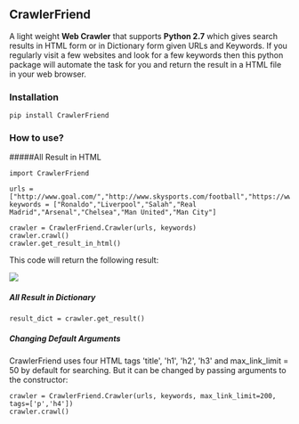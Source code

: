 ## CrawlerFriend

A light weight **Web Crawler** that supports **Python 2.7** which gives search results in HTML form or in
Dictionary form given URLs and Keywords. If you regularly visit a few websites and look for a few keywords
then this python package will automate the task for you and
return the result in a HTML file in your web browser.

### Installation
```
pip install CrawlerFriend
```

### How to use?
#####All Result in HTML
```
import CrawlerFriend

urls = ["http://www.goal.com/","http://www.skysports.com/football","https://www.bbc.com/sport/football"]
keywords = ["Ronaldo","Liverpool","Salah","Real Madrid","Arsenal","Chelsea","Man United","Man City"]

crawler = CrawlerFriend.Crawler(urls, keywords)
crawler.crawl()
crawler.get_result_in_html()
```

This code will return the following result:

![](https://i.imgur.com/xXJyjoX.png)

##### All Result in Dictionary
```
result_dict = crawler.get_result()
```

##### Changing Default Arguments
CrawlerFriend uses four HTML tags 'title', 'h1', 'h2', 'h3' and max_link_limit = 50 by default for searching.
But it can be changed by passing arguments to the constructor:
 ```
crawler = CrawlerFriend.Crawler(urls, keywords, max_link_limit=200, tags=['p','h4'])
crawler.crawl()
```

